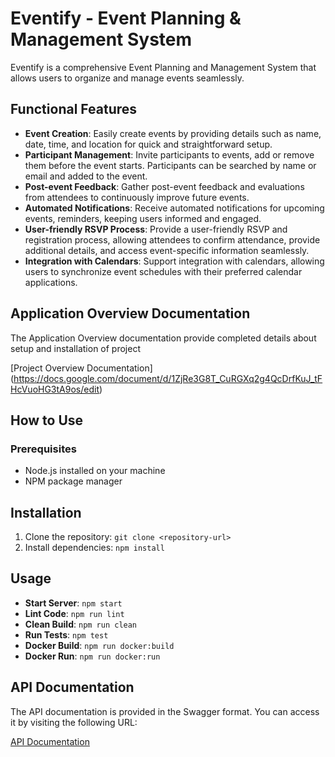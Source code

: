 # Eventify - Event Planning & Management System

Eventify is a comprehensive Event Planning and Management System that allows users to organize and manage events seamlessly.

## Functional Features
- **Event Creation**: Easily create events by providing details such as name, date, time, and location for quick and straightforward setup.
- **Participant Management**: Invite participants to events, add or remove them before the event starts. Participants can be searched by name or email and added to the event.
- **Post-event Feedback**: Gather post-event feedback and evaluations from attendees to continuously improve future events.
- **Automated Notifications**: Receive automated notifications for upcoming events, reminders, keeping users informed and engaged.
- **User-friendly RSVP Process**: Provide a user-friendly RSVP and registration process, allowing attendees to confirm attendance, provide additional details, and access event-specific information seamlessly.
- **Integration with Calendars**: Support integration with calendars, allowing users to synchronize event schedules with their preferred calendar applications.

## Application Overview Documentation

The Application Overview documentation provide completed details about setup and installation of project

[Project Overview Documentation] (https://docs.google.com/document/d/1ZjRe3G8T_CuRGXq2g4QcDrfKuJ_tFHcVuoHG3tA9os/edit)

## How to Use

### Prerequisites

- Node.js installed on your machine
- NPM package manager

## Installation

1. Clone the repository: `git clone <repository-url>`
2. Install dependencies: `npm install`

## Usage

- **Start Server**: `npm start`
- **Lint Code**: `npm run lint`
- **Clean Build**: `npm run clean`
- **Run Tests**: `npm test`
- **Docker Build**: `npm run docker:build`
- **Docker Run**: `npm run docker:run`


## API Documentation

The API documentation is provided in the Swagger format. You can access it by visiting the following URL:

[API Documentation](http://localhost:3000/api-docs)




